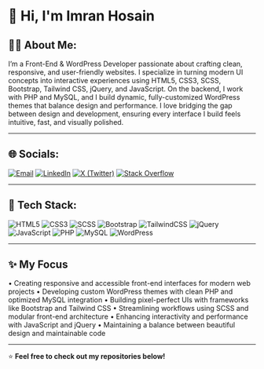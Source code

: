 # 👋 Hi, I'm Imran Hosain  

## 🧑‍💻 About Me:
I’m a Front-End & WordPress Developer passionate about crafting clean, responsive, and user-friendly websites.
I specialize in turning modern UI concepts into interactive experiences using HTML5, CSS3, SCSS, Bootstrap, Tailwind CSS, jQuery, and JavaScript.
On the backend, I work with PHP and MySQL, and I build dynamic, fully-customized WordPress themes that balance design and performance.
I love bridging the gap between design and development, ensuring every interface I build feels intuitive, fast, and visually polished.

---

## 🌐 Socials:
[![Email](https://img.shields.io/badge/Email-D14836?logo=gmail&logoColor=white)](mailto:coderimran.me@gmail.com)
[![LinkedIn](https://img.shields.io/badge/LinkedIn-0A66C2?logo=linkedin&logoColor=white)](https://linkedin.com/in/web-designer-frontend-developer)
[![X (Twitter)](https://img.shields.io/badge/Twitter-000000?logo=x&logoColor=white)](https://x.com/ImranHosain97)
[![Stack Overflow](https://img.shields.io/badge/Stack%20Overflow-F58025?logo=stackoverflow&logoColor=white)](https://stackoverflow.com/users/17320324/imran-hosain)

---

## 🧰 Tech Stack:
![HTML5](https://img.shields.io/badge/HTML5-E34F26?logo=html5&logoColor=white)
![CSS3](https://img.shields.io/badge/CSS3-1572B6?logo=css3&logoColor=white)
![SCSS](https://img.shields.io/badge/SCSS-CC6699?logo=sass&logoColor=white)
![Bootstrap](https://img.shields.io/badge/Bootstrap-7952B3?logo=bootstrap&logoColor=white)
![TailwindCSS](https://img.shields.io/badge/TailwindCSS-38B2AC?logo=tailwind-css&logoColor=white)
![jQuery](https://img.shields.io/badge/jQuery-0769AD?logo=jquery&logoColor=white)
![JavaScript](https://img.shields.io/badge/JavaScript-F7DF1E?logo=javascript&logoColor=black)
![PHP](https://img.shields.io/badge/PHP-777BB4?logo=php&logoColor=white)
![MySQL](https://img.shields.io/badge/MySQL-4479A1?logo=mysql&logoColor=white)
![WordPress](https://img.shields.io/badge/WordPress-21759B?logo=wordpress&logoColor=white)

---

## ✨ My Focus
• Creating responsive and accessible front-end interfaces for modern web projects
• Developing custom WordPress themes with clean PHP and optimized MySQL integration
• Building pixel-perfect UIs with frameworks like Bootstrap and Tailwind CSS
• Streamlining workflows using SCSS and modular front-end architecture
• Enhancing interactivity and performance with JavaScript and jQuery
• Maintaining a balance between beautiful design and maintainable code

---

⭐️ **Feel free to check out my repositories below!**
